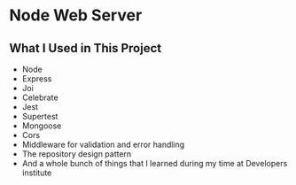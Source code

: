 # Node Web Server

## What I Used in This Project
- Node
- Express
- Joi
- Celebrate
- Jest
- Supertest
- Mongoose
- Cors
- Middleware for validation and error handling
- The repository design pattern
- And a whole bunch of things that I learned during my time at Developers institute
